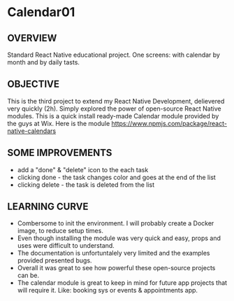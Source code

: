 # Calendar01

## OVERVIEW

Standard React Native educational project. One screens: with calendar by month and by daily tasts.

## OBJECTIVE

This is the third project to extend my React Native Development, delievered very quickly (2h). Simply explored the power of open-source 
React Native modules. This is a quick install ready-made Calendar module provided by the guys at Wix. Here is the module https://www.npmjs.com/package/react-native-calendars

## SOME IMPROVEMENTS

- add a "done" & "delete" icon to the each task
- clicking done - the task changes color and goes at the end of the list
- clicking delete - the task is deleted from the list

## LEARNING CURVE

- Combersome to init the environment. I will probably create a Docker image, to reduce setup times.
- Even though installing the module was very quick and easy, props and uses were difficult to understand. 
- The documentation is unfortuntalely very limited and the examples provided presented bugs. 
- Overall it was great to see how powerful these open-source projects can be. 
- The calendar module is great to keep in mind for future app projects that will require it. Like: booking sys or events & appointments app.
